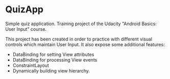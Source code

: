 # QuizApp
Simple quiz application. Training project of the Udacity "Android Basics: User Input" course.

This project has been created in order to practice with different visual controls which maintain User Input.
It also expose some additional features:
- DataBinding for setting View attributes
- DataBinding for processing View events
- ConstraintLayout
- Dynamically building view hierarchy.
